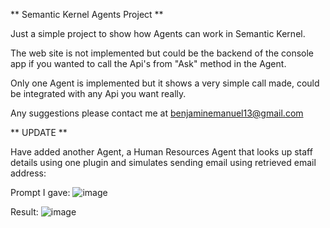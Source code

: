 ** Semantic Kernel Agents Project **

Just a simple project to show how Agents can work in Semantic Kernel.

The web site is not implemented but could be the backend of the console app if you wanted to call the Api's from "Ask" method in the Agent.

Only one Agent is implemented but it shows a very simple call made, could be integrated with any Api you want really.

Any suggestions please contact me at benjaminemanuel13@gmail.com

** UPDATE **

Have added another Agent, a Human Resources Agent that looks up staff details using one plugin and simulates sending email using retrieved email address:

Prompt I gave:
![image](https://github.com/user-attachments/assets/342b5990-7539-45a3-82b5-bc2d7b42bdf0)

Result:
![image](https://github.com/user-attachments/assets/bc50c016-1807-4d69-a18b-8f4ce7903cb9)


